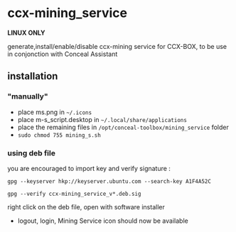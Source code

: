 # ccx-mining_service
**LINUX ONLY**

generate,install/enable/disable ccx-mining service for CCX-BOX, to be use in conjonction with Conceal Assistant

## installation
### "manually"
* place ms.png in `~/.icons`
* place m-s_script.desktop in `~/.local/share/applications`
* place the remaining files in `/opt/conceal-toolbox/mining_service` folder
* `sudo chmod 755 mining_s.sh`

### using deb file
you are encouraged to import key and verify signature :

`gpg --keyserver hkp://keyserver.ubuntu.com --search-key A1F4A52C`

`gpg --verify ccx-mining_service_v*.deb.sig`

right click on the deb file, open with software installer

* logout, login, Mining Service icon should now be available
